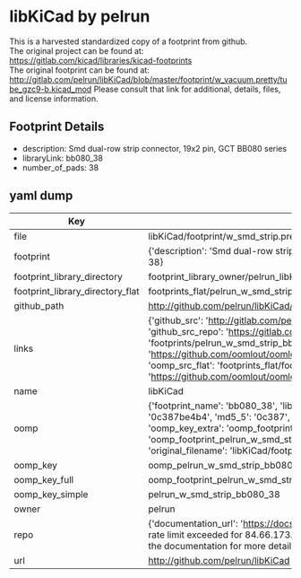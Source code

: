 # libKiCad by pelrun  
This is a harvested standardized copy of a footprint from github.  
The original project can be found at:  
https://gitlab.com/kicad/libraries/kicad-footprints  
The original footprint can be found at:
http://gitlab.com/pelrun/libKiCad/blob/master/footprint/w_vacuum.pretty/tube_gzc9-b.kicad_mod
Please consult that link for additional, details, files, and license information.  
## Footprint Details
* description: Smd dual-row strip connector, 19x2 pin, GCT BB080 series  
* libraryLink: bb080_38  
* number_of_pads: 38  
## yaml dump  
| Key | Value |  
| --- | --- |  
| file | libKiCad/footprint/w_smd_strip.pretty/bb080_38.kicad_mod |  
| footprint | {'description': 'Smd dual-row strip connector, 19x2 pin, GCT BB080 series', 'libraryLink': 'bb080_38', 'number_of_pads': 38} |  
| footprint_library_directory | footprint_library_owner/pelrun_libKiCad |  
| footprint_library_directory_flat | footprints_flat/pelrun_w_smd_strip_bb080_38/working |  
| github_path | http://github.com/pelrun/libKiCad/blob/master/footprint/w_smd_strip.pretty/bb080_38.kicad_mod |  
| links | {'github_src': 'http://gitlab.com/pelrun/libKiCad/blob/master/footprint/w_vacuum.pretty/tube_gzc9-b.kicad_mod', 'github_src_repo': 'https://gitlab.com/kicad/libraries/kicad-footprints', 'oomp_bot': 'footprints/pelrun_w_smd_strip_bb080_38/working', 'oomp_bot_github': 'https://github.com/oomlout/oomlout_oomp_footprint_bot/tree/main/footprints/pelrun_w_smd_strip_bb080_38/working', 'oomp_src_flat': 'footprints_flat/footprints_flat/pelrun_w_smd_strip_bb080_38/working', 'oomp_src_flat_github': 'https://github.com/oomlout/oomlout_oomp_footprint_src/tree/main/footprints_flat/pelrun_w_smd_strip_bb080_38/working'} |  
| name | libKiCad |  
| oomp | {'footprint_name': 'bb080_38', 'library_name': 'w_smd_strip', 'md5': '0c387be4b42e71277e8e429474f46bc3', 'md5_10': '0c387be4b4', 'md5_5': '0c387', 'md5_6': '0c387b', 'oomp_key': 'oomp_pelrun_w_smd_strip_bb080_38', 'oomp_key_extra': 'oomp_footprint_pelrun_w_smd_strip_bb080_38', 'oomp_key_full': 'oomp_footprint_pelrun_w_smd_strip_bb080_38_0c387b', 'oomp_key_simple': 'pelrun_w_smd_strip_bb080_38', 'original_filename': 'libKiCad/footprint/w_smd_strip.pretty/bb080_38.kicad_mod', 'owner_name': 'pelrun'} |  
| oomp_key | oomp_pelrun_w_smd_strip_bb080_38 |  
| oomp_key_full | oomp_footprint_pelrun_w_smd_strip_bb080_38 |  
| oomp_key_simple | pelrun_w_smd_strip_bb080_38 |  
| owner | pelrun |  
| repo | {'documentation_url': 'https://docs.github.com/rest/overview/resources-in-the-rest-api#rate-limiting', 'message': "API rate limit exceeded for 84.66.173.59. (But here's the good news: Authenticated requests get a higher rate limit. Check out the documentation for more details.)"} |  
| url | http://github.com/pelrun/libKiCad |  

